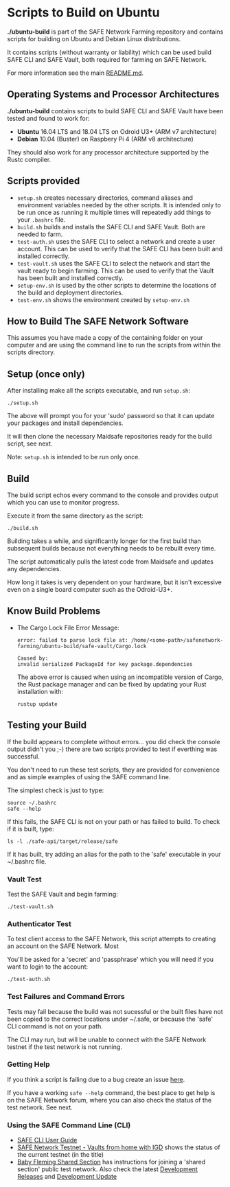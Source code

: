 # Scripts to Build on Ubuntu

**./ubuntu-build**  is part of the SAFE Network Farming repository and contains scripts for building on Ubuntu and Debian Linux distributions.

It contains scripts (without warranty or liability) which can be used build SAFE CLI and SAFE Vault, both required for farming on SAFE Network.

For more information see the main [README.md](https://github.com/theWebalyst/safenetwork-farming#safe-network-test-farming).

## Operating Systems and Processor Architectures
**./ubuntu-build** contains scripts to build SAFE CLI and SAFE Vault have been tested and found to work for:
  
  - **Ubuntu** 16.04 LTS and 18.04 LTS on Odroid U3+ (ARM v7 architecture)
  - **Debian** 10.04 (Buster) on Raspbery Pi 4 (ARM v8 architecture) 
  
  They should also work for any processor architecture supported by the Rustc compiler.

## Scripts provided

- `setup.sh` creates necessary directories, command aliases and environment variables needed by the other scripts. It is intended only to be run once as running it multiple times will repeatedly add things to your `.bashrc` file.
- `build.sh` builds and installs the SAFE CLI and SAFE Vault. Both are needed to farm.
- `test-auth.sh` uses the SAFE CLI to select a network and create a user account. This can be used to verify that the SAFE CLI has been built and installed correctly.
- `test-vault.sh` uses the SAFE CLI to select the network and start the vault ready to begin farming.  This can be used to verify that the Vault has been built and installed correctly.
- `setup-env.sh` is used by the other scripts to determine the locations of the build and deployment directories.
- `test-env.sh` shows the environment created by `setup-env.sh`
 
## How to Build The SAFE Network Software

This assumes you have made a copy of the containing folder on your computer and are using the command line to run the scripts from within the scripts directory.

## Setup (once only)
After installing make all the scripts executable, and run `setup.sh`:
```
./setup.sh
```
The above will prompt you for your 'sudo' password so that it can update your packages and install dependencies.

It will then clone the necessary Maidsafe repositories ready for the build script, see next.

Note: `setup.sh` is intended to be run only once.

## Build
The build script echos every command to the console and provides output which you can use to monitor progress.

Execute it from the same directory as the script:
```
./build.sh
```

Building takes a while, and significantly longer for the first build than subsequent builds because not everything needs to be rebuilt every time.

The script automatically pulls the latest code from Maidsafe and updates any dependencies.

How long it takes is very dependent on your hardware, but it isn't excessive even on a single board computer such as the Odroid-U3+.

## Know Build Problems

- The Cargo Lock File Error Message:
  ```
  error: failed to parse lock file at: /home/<some-path>/safenetwork-farming/ubuntu-build/safe-vault/Cargo.lock

  Caused by:
  invalid serialized PackageId for key package.dependencies
  ```
  The above error is caused when using an incompatible version of Cargo, the Rust package manager and can be fixed by updating your Rust installation with:
  ```
  rustup update
  ```

## Testing your Build
If the build appears to complete without errors... you did check the console output didn't you ;-) there are two scripts provided to test if everthing was successful.

You don't need to run these test scripts, they are provided for convenience and as simple examples of using the SAFE command line.

The simplest check is just to type:
```
source ~/.bashrc
safe --help
```

If this fails, the SAFE CLI is not on your path or has failed to build. To check if it is built, type:

```
ls -l ./safe-api/target/release/safe
```

If it has built, try adding an alias for the path to the 'safe' executable in your ~/.bashrc file.

### Vault Test
Test the SAFE Vault and begin farming:
```
./test-vault.sh
```

### Authenticator Test
To test client access to the SAFE Network, this script attempts to creating an account on the SAFE Network. Most

You'll be asked for a 'secret' and 'passphrase' which you will need if you want to login to the account:
```
./test-auth.sh
```

### Test Failures and Command Errors
Tests may fail because the build was not sucessful or the built files have not been copied to the correct locations under ~/.safe, or because the 'safe' CLI command is not on your path.

The CLI may run, but will be unable to connect with the SAFE Network testnet if the test network is not running.

### Getting Help

If you think a script is failing due to a bug create an issue [here](https://github.com/theWebalyst/safenetwork-farming/issues).

If you have a working `safe --help` command, the best place to get help is on the SAFE Network forum, where you can also check the status of the test network. See next. 

### Using the SAFE Command Line (CLI)
- [SAFE CLI User Guide](https://github.com/maidsafe/safe-api/tree/master/safe-cli#safe-cli)
- [SAFE Network Testnet - Vaults from home with IGD](https://safenetforum.org/t/status-offline-safe-network-testnet-vaults-from-home-with-igd/31899?u=happybeing) shows the status of the current testnet (in the title)
- [Baby Fleming Shared Section](https://safenetforum.org/t/baby-fleming-public-shared-section/31377?u=happybeing) has instructions for joining a 'shared section' public test network. Also check the latest [Development Releases](https://safenetforum.org/c/development/releases/76) and [Development Update](https://safenetforum.org/c/development/updates/19)
